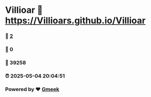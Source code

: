 # Villioar :link: https://Villioars.github.io/Villioar 
### :page_facing_up: [2](https://Villioars.github.io/Villioar/tag.html) 
### :speech_balloon: 0 
### :hibiscus: 39258 
### :alarm_clock: 2025-05-04 20:04:51 
### Powered by :heart: [Gmeek](https://github.com/Meekdai/Gmeek)
